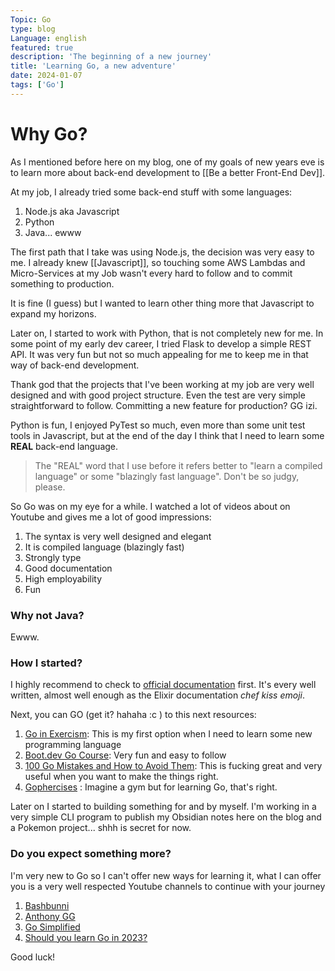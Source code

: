 ```yaml
---
Topic: Go
type: blog
Language: english
featured: true
description: 'The beginning of a new journey'
title: 'Learning Go, a new adventure'
date: 2024-01-07
tags: ['Go']
---
```

# Why Go?

As I mentioned before here on my blog, one of my goals of new years eve is to learn more about back-end development  to [[Be a better Front-End Dev]].  

At my job, I already tried some back-end stuff with some languages:
1. Node.js aka Javascript
2. Python
3. Java... ewww

The first path that I take was using Node.js, the decision was very easy to me. I already knew [[Javascript]], so touching some  AWS Lambdas and Micro-Services at my Job wasn't every hard to follow and to commit something to production. 

It is fine (I guess) but I wanted to learn other thing more that Javascript to expand my horizons. 

Later on, I started to work with Python, that is not completely new for me. In some point of my early dev career, I tried Flask to develop a simple REST API. It was very fun but not so much appealing for me to keep me in that way of back-end development.

Thank god that the projects that I've been working at my job are very well designed and with good project structure. Even the test are very simple straightforward to follow. Committing a new feature for production? GG izi.

Python is fun, I enjoyed PyTest so much, even more than some unit test tools in Javascript, but at the end of the day I think that I need to learn some __REAL__ back-end language. 

> The "REAL" word that I use before it refers better to "learn a compiled language" or some "blazingly fast language". Don't be so judgy, please.

So Go was on my eye for a while. I watched a lot of videos about on Youtube and gives me a lot of good  impressions:
1. The syntax is very well designed and elegant
2. It is  compiled language (blazingly fast)
3. Strongly type
4. Good documentation
5. High employability 
6. Fun
### Why not Java?
Ewww.

### How I started? 

I highly recommend to check to [official documentation](https://go.dev/doc/effective_go) first. It's every well written, almost well enough as the Elixir documentation _chef kiss emoji_. 

Next, you can GO (get it? hahaha :c ) to this next resources:
1. [Go in Exercism](https://exercism.org/tracks/go): This is my first option when I need to learn some new programming language
2. [Boot.dev Go Course](https://www.boot.dev/tracks/backend): Very fun and easy to follow
3. [100 Go Mistakes and How to Avoid Them](https://100go.co/): This is fucking great and very useful when you want to make the things right.
4. [Gophercises](https://gophercises.com/) : Imagine a gym but for learning Go, that's right.

Later on I started to building something for and by myself. I'm working in a very simple CLI program to publish my Obsidian notes here on the blog and a Pokemon project... shhh is secret for now.

### Do you expect something more?

I'm very new to Go so I can't offer new ways for learning it, what I can offer you is a very well respected Youtube channels to continue with your journey

1. [Bashbunni](https://www.youtube.com/@bashbunni)
2. [Anthony GG](https://www.youtube.com/@anthonygg_)
3. [Go Simplified](https://www.youtube.com/@GoSimplifiedChannel)
4. [Should you learn Go in 2023?](https://www.youtube.com/@dreamsofcode)

Good luck!
